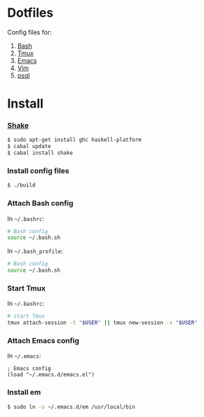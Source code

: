 # Dotfiles

Config files for:

1. [Bash](http://www.gnu.org/software/bash/)
2. [Tmux](http://tmux.github.io/)
3. [Emacs](http://www.gnu.org/software/emacs/)
4. [Vim](http://www.vim.org/)
5. [psql](http://www.postgresql.org/docs/9.4/static/app-psql.html)

# Install

### [Shake](http://shakebuild.com/)

```bash
$ sudo apt-get install ghc haskell-platform
$ cabal update
$ cabal install shake
```

### Install config files

```bash
$ ./build
```

### Attach Bash config

In `~/.bashrc`:
```bash
# Bash config
source ~/.bash.sh
```

In `~/.bash_profile`:
```bash
# Bash config
source ~/.bash.sh
```

### Start Tmux

In `~/.bashrc`:
```bash
# start Tmux
tmux attach-session -t "$USER" || tmux new-session -s "$USER"
```

### Attach Emacs config

In `~/.emacs`:
```elisp
; Emacs config
(load "~/.emacs.d/emacs.el")
```

### Install em

```bash
$ sudo ln -s ~/.emacs.d/em /usr/local/bin
```
